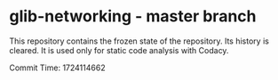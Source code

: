 # glib-networking - master branch

This repository contains the frozen state of the repository.
Its history is cleared. It is used only for static code
analysis with Codacy.

Commit Time: 1724114662